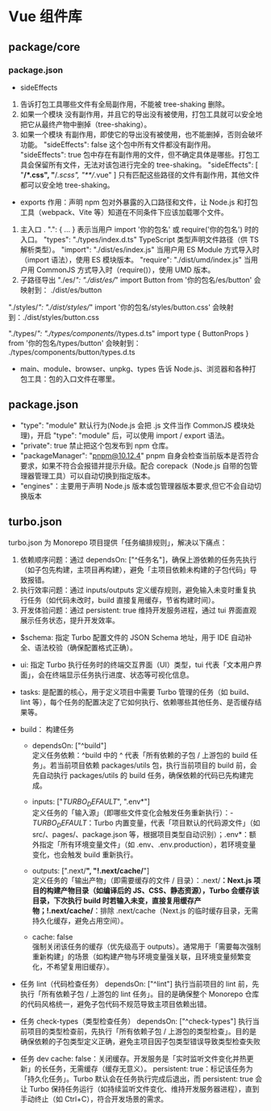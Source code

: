 # Vue 组件库

## package/core
### package.json
- sideEffects
1. 告诉打包工具哪些文件有全局副作用，不能被 tree-shaking 删除。
2. 如果一个模块 没有副作用，并且它的导出没有被使用，打包工具就可以安全地把它从最终产物中删掉（tree-shaking）。
3. 如果一个模块 有副作用，即使它的导出没有被使用，也不能删掉，否则会破坏功能。
"sideEffects": false 这个包中所有文件都没有副作用。
"sideEffects": true 包中存在有副作用的文件，但不确定具体是哪些。打包工具会保留所有文件，无法对该包进行完全的 tree-shaking。
"sideEffects": [
    "**/*.css",
    "**/*.scss",
    "**/*.vue"
] 只有匹配这些路径的文件有副作用，其他文件都可以安全地 tree-shaking。

- exports
作用：声明 npm 包对外暴露的入口路径和文件，让 Node.js 和打包工具（webpack、Vite 等）知道在不同条件下应该加载哪个文件。
1. 主入口 .
".": { ... } 表示当用户 import '你的包名' 或 require('你的包名') 时的入口。
"types": "./types/index.d.ts" TypeScript 类型声明文件路径（供 TS 解析类型）。
"import": "./dist/es/index.js" 当用户用 ES Module 方式导入时（import 语法），使用 ES 模块版本。
"require": "./dist/umd/index.js" 当用户用 CommonJS 方式导入时（require()），使用 UMD 版本。
2. 子路径导出
"./es/*": "./dist/es/*"
import Button from '你的包名/es/button'  会映射到： ./dist/es/button

"./styles/*": "./dist/styles/*"
import '你的包名/styles/button.css' 会映射到：./dist/styles/button.css

"./types/*": "./types/components/*/types.d.ts"
import type { ButtonProps } from '你的包名/types/button'  会映射到：  ./types/components/button/types.d.ts

- main、module、browser、unpkg、types
告诉 Node.js、浏览器和各种打包工具：包的入口文件在哪里。

## package.json 
- "type": "module" 默认行为(Node.js 会把 .js 文件当作 CommonJS 模块处理)，开启 "type": "module" 后，可以使用 import / export 语法。
- "private": true  禁止把这个包发布到 npm 仓库。
- "packageManager": "pnpm@10.12.4" pnpm 自身会检查当前版本是否符合要求，如果不符合会报错并提示升级。配合 corepack（Node.js 自带的包管理器管理工具）可以自动切换到指定版本。
- "engines"：主要用于声明 Node.js 版本或包管理器版本要求,但它不会自动切换版本
  

## turbo.json
turbo.json 为 Monorepo 项目提供「任务编排规则」，解决以下痛点：
1. 依赖顺序问题：通过 dependsOn: ["^任务名"]，确保上游依赖的任务先执行（如子包先构建，主项目再构建），避免「主项目依赖未构建的子包代码」导致报错。
2. 执行效率问题：通过 inputs/outputs 定义缓存规则，避免输入未变时重复执行任务（如代码未改时，build 直接复用缓存，节省构建时间）。
3. 开发体验问题：通过 persistent: true 维持开发服务进程，通过 tui 界面直观展示任务状态，提升开发效率。

- $schema: 指定 Turbo 配置文件的 JSON Schema 地址，用于 IDE 自动补全、语法校验（确保配置格式正确）。
- ui: 指定 Turbo 执行任务时的终端交互界面（UI）类型，tui 代表「文本用户界面」，会在终端显示任务执行进度、状态等可视化信息。
- tasks: 是配置的核心，用于定义项目中需要 Turbo 管理的任务（如 build、lint 等），每个任务的配置决定了它如何执行、依赖哪些其他任务、是否缓存结果等。
- build： 构建任务
  - dependsOn: ["^build"]	
  定义任务依赖：^build 中的 ^ 代表「所有依赖的子包 / 上游包的 build 任务」。若当前项目依赖 packages/utils 包，执行当前项目的 build 前，会先自动执行 packages/utils 的 build 任务，确保依赖的代码已先构建完成。

  - inputs: ["$TURBO_DEFAULT$", ".env*"]	
  定义任务的「输入源」（即哪些文件变化会触发任务重新执行）：- $TURBO_DEFAULT$：Turbo 内置变量，代表「项目默认的代码源文件」（如 src/、pages/、package.json 等，根据项目类型自动识别）；.env*：额外指定「所有环境变量文件」（如 .env、.env.production），若环境变量变化，也会触发 build 重新执行。

  - outputs: [".next/**", "!.next/cache/**"]	
  定义任务的「输出产物」（即需要缓存的文件 / 目录）：.next/**：Next.js 项目的构建产物目录（如编译后的 JS、CSS、静态资源），Turbo 会缓存该目录，下次执行 build 时若输入未变，直接复用缓存产物；!.next/cache/**：排除 .next/cache（Next.js 的临时缓存目录，无需持久化缓存，避免占用空间）。

  - cache: false	
  强制关闭该任务的缓存（优先级高于 outputs）。通常用于「需要每次强制重新构建」的场景（如构建产物与环境变量强关联，且环境变量频繁变化，不希望复用旧缓存）。

- 任务 lint（代码检查任务）
  dependsOn: ["^lint"] 执行当前项目的 lint 前，先执行「所有依赖子包 / 上游包的 lint 任务」。目的是确保整个 Monorepo 仓库的代码风格统一，避免子包代码不规范导致主项目依赖出错。

- 任务 check-types（类型检查任务）
  dependsOn: ["^check-types"] 执行当前项目的类型检查前，先执行「所有依赖子包 / 上游包的类型检查」。目的是确保依赖的子包类型定义正确，避免主项目因子包类型错误导致类型检查失败

- 任务 dev
cache: false：关闭缓存。开发服务是「实时监听文件变化并热更新」的长任务，无需缓存（缓存无意义）。
persistent: true：标记该任务为「持久化任务」。Turbo 默认会在任务执行完成后退出，而 persistent: true 会让 Turbo 保持任务运行（如持续监听文件变化、维持开发服务器进程），直到手动终止（如 Ctrl+C），符合开发场景的需求。